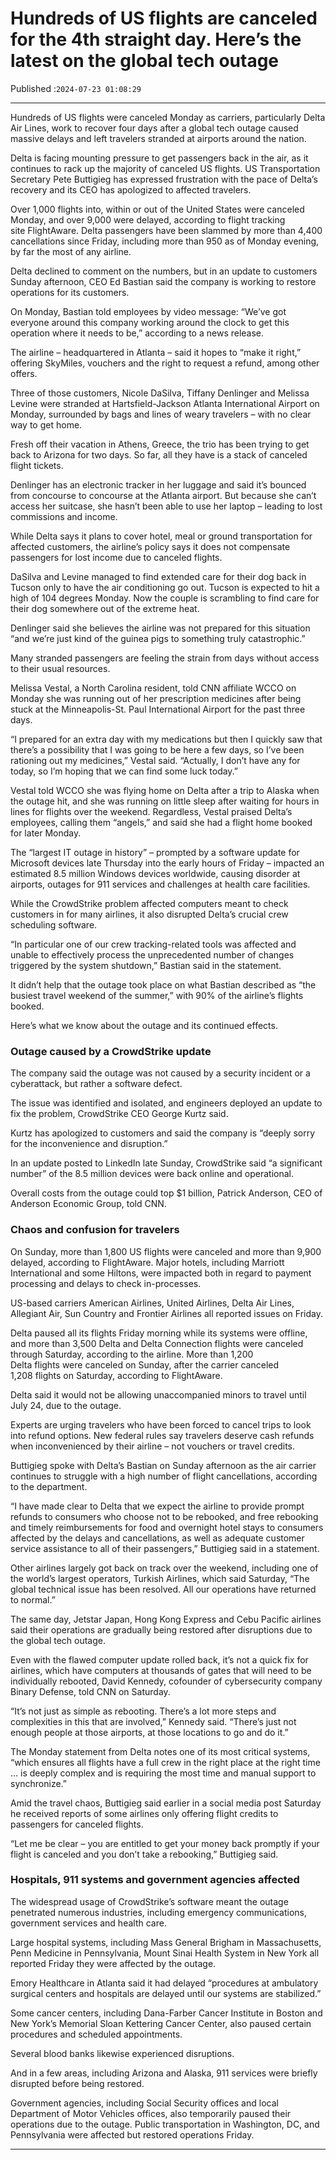 # Hundreds of US flights are canceled for the 4th straight day. Here’s the latest on the global tech outage

Published :`2024-07-23 01:08:29`

---

Hundreds of US flights were canceled Monday as carriers, particularly Delta Air Lines, work to recover four days after a global tech outage caused massive delays and left travelers stranded at airports around the nation.

Delta is facing mounting pressure to get passengers back in the air, as it continues to rack up the majority of canceled US flights. US Transportation Secretary Pete Buttigieg has expressed frustration with the pace of Delta’s recovery and its CEO has apologized to affected travelers.

Over 1,000 flights into, within or out of the United States were canceled Monday, and over 9,000 were delayed, according to flight tracking site FlightAware. Delta passengers have been slammed by more than 4,400 cancellations since Friday, including more than 950 as of Monday evening, by far the most of any airline.

Delta declined to comment on the numbers, but in an update to customers Sunday afternoon, CEO Ed Bas﻿tian said the company is working to restore operations for its customers.

On Monday, Bastian told employees by video message: “We’ve got everyone around this company working around the clock to get this operation where it needs to be,” according to a news release.

The airline – headquartered in Atlanta – said it hopes to “make it right,” offering SkyMiles, vouchers and the right to request a refund, among other offers.

Three of those customers, Nicole DaSilva, Tiffany Denlinger and Melissa Levine were stranded at Hartsfield-Jackson Atlanta International Airport on Monday, surrounded by bags and lines of weary travelers – with no clear way to get home.

Fresh off their vacation in Athens, Greece, the trio has been trying to get back to Arizona for two days. So far, all they have is a stack of canceled flight tickets.

Denlinger has an electronic tracker in her luggage and said it’s bounced from concourse to concourse at the Atlanta airport. But because she can’t access her suitcase, she hasn’t been able to use her laptop – leading to lost commissions and income.

While Delta says it plans to cover hotel, meal or ground transportation for affected customers, the airline’s policy says it does not compensate passengers for lost income due to canceled flights.

DaSilva and Levine managed to find extended care for their dog back in Tucson only to have the air conditioning go out. Tucson is expected to hit a high of 104 degrees Monday. Now the couple is scrambling to find care for their dog somewhere out of the extreme heat.

Denlinger said she believes the airline was not prepared for this situation “and we’re just kind of the guinea pigs to something truly catastrophic.”

Many stranded passengers are feeling the strain from days without access to their usual resources.

Melissa Vestal, a North Carolina resident, told CNN affiliate WCCO on Monday she was running out of her prescription medicines after being stuck at the Minneapolis-St. Paul International Airport for the past three days.

“I prepared for an extra day with my medications but then I quickly saw that there’s a possibility that I was going to be here a few days, so I’ve been rationing out my medicines,” Vestal said. “Actually, I don’t have any for today, so I’m hoping that we can find some luck today.”

Vestal told WCCO she was flying home on Delta after a trip to Alaska when the outage hit, and she was running on little sleep after waiting for hours in lines for flights over the weekend. Regardless, Vestal praised Delta’s employees, calling them “angels,” and said she had a flight home booked for later Monday.

The “largest IT outage in history” – prompted by a software update for Microsoft devices late Thursday into the early hours of Friday – impacted an estimated 8.5 million Windows devices worldwide, causing disorder at airports, outages for 911 services and challenges at health care facilities.

While the CrowdStrike problem affected computers meant to check customers in for many airlines, it also disrupted Delta’s crucial crew scheduling software.

“In particular one of our crew tracking-related tools was affected and unable to effectively process the unprecedented number of changes triggered by the system shutdown,” Bastian said in the statement.

It didn’t help that the outage took place on what Bastian described as “the busiest travel weekend of the summer,” with 90% of the airline’s flights booked.

Here’s what we know about the outage and its continued effects.

### Outage caused by a CrowdStrike update

The company said the outage was not caused by a security incident or a cyberattack, but rather a software defect.

The issue was identified and isolated, and engineers deployed an update to fix the problem, CrowdStrike CEO George Kurtz said.

Kurtz has apologized to customers and said the company is “deeply sorry for the inconvenience and disruption.”

In an update posted to LinkedIn late Sunday, CrowdStrike said “a significant number” of the 8.5 million devices were back online and operational.

Overall costs from the outage could top $1 billion, Patrick Anderson, CEO of Anderson Economic Group, told CNN.

### Chaos and confusion for travelers

On Sunday, more than 1,800 US flights were canceled and more than 9,900 delayed, according to FlightAware. Major hotels, including Marriott International and some Hiltons, were impacted both in regard to payment processing and delays to check in-processes.

US-based carriers American Airlines, United Airlines, Delta Air Lines, Allegiant Air, Sun Country and Frontier Airlines all reported issues on Friday.

Delta paused all its flights Friday morning while its systems were offline, and more than 3,500 Delta and Delta Connection flights were canceled through Saturday, according to the airline. More than 1,200 Delta flights were canceled on Sunday, after the carrier canceled 1,208 flights on Saturday, according to FlightAware.

Delta said it would not be allowing unaccompanied minors to travel until July 24, due to the outage.

Experts are urging travelers who have been forced to cancel trips to look into refund options. New federal rules say travelers deserve cash refunds when inconvenienced by their airline – not vouchers or travel credits.

Buttigieg spoke with Delta’s Bastian on Sunday afternoon as the air carrier continues to struggle with a high number of flight cancellations, according to the department.

“I have made clear to Delta that we expect the airline to provide prompt refunds to consumers who choose not to be rebooked, and free rebooking and timely reimbursements for food and overnight hotel stays to consumers affected by the delays and cancellations, as well as adequate customer service assistance to all of their passengers,” Buttigieg said in a statement.

Other airlines largely got back on track over the weekend, including one of the world’s largest operators, Turkish Airlines, which said Saturday, “The global technical issue has been resolved. All our operations have returned to normal.”

The same day, Jetstar Japan, Hong Kong Express and Cebu Pacific airlines said their operations are gradually being restored after disruptions due to the global tech outage.

Even with the flawed computer update rolled back, it’s not a quick fix for airlines, which have computers at thousands of gates that will need to be individually rebooted, David Kennedy, cofounder of cybersecurity company Binary Defense, told CNN on Saturday.

“It’s not just as simple as rebooting. There’s a lot more steps and complexities in this that are involved,” Kennedy said. “There’s just not enough people at those airports, at those locations to go and do it.”

The Monday statement from Delta notes one of its most critical systems, “which ensures all flights have a full crew in the right place at the right time … is deeply complex and is requiring the most time and manual support to synchronize.”

Amid the travel chaos, Buttigieg said earlier in a social media post Saturday he received reports of some airlines only offering flight credits to passengers for canceled flights.

“Let me be clear – you are entitled to get your money back promptly if your flight is canceled and you don’t take a rebooking,” Buttigieg said.

### Hospitals, 911 systems and government agencies affected

The widespread usage of CrowdStrike’s software meant the outage penetrated numerous industries, including emergency communications, government services and health care.

Large hospital systems, including Mass General Brigham in Massachusetts, Penn Medicine in Pennsylvania, Mount Sinai Health System in New York all reported Friday they were affected by the outage.

Emory Healthcare in Atlanta said it had delayed “procedures at ambulatory surgical centers and hospitals are delayed until our systems are stabilized.”

Some cancer centers, including Dana-Farber Cancer Institute in Boston and New York’s Memorial Sloan Kettering Cancer Center, also paused certain procedures and scheduled appointments.

Several blood banks likewise experienced disruptions.

And in a few areas, including Arizona and Alaska, 911 services were briefly disrupted before being restored.

Government agencies, including Social Security offices and local Department of Motor Vehicles offices, also temporarily paused their operations due to the outage. Public transportation in Washington, DC, and Pennsylvania were affected but restored operations Friday.

---

